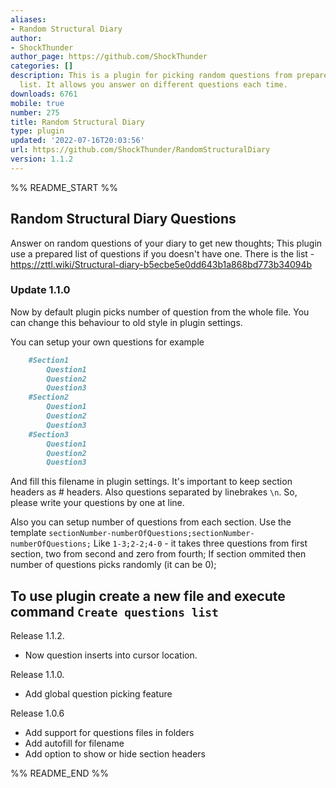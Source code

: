 ```yaml
---
aliases:
- Random Structural Diary
author:
- ShockThunder
author_page: https://github.com/ShockThunder
categories: []
description: This is a plugin for picking random questions from prepared question
  list. It allows you answer on different questions each time.
downloads: 6761
mobile: true
number: 275
title: Random Structural Diary
type: plugin
updated: '2022-07-16T20:03:56'
url: https://github.com/ShockThunder/RandomStructuralDiary
version: 1.1.2
---
```


%% README_START %%

## Random Structural Diary Questions
Answer on random questions of your diary to get new thoughts;
This plugin use a prepared list of questions if you doesn't have one.
There is the list - https://zttl.wiki/Structural-diary-b5ecbe5e0dd643b1a868bd773b34094b
### Update 1.1.0
Now by default plugin picks number of question from the whole file.
You can change this behaviour to old style in plugin settings.

You can setup your own questions for example
```markdown
    #Section1
        Question1
        Question2
        Question3
    #Section2
        Question1
        Question2
        Question3
    #Section3
        Question1
        Question2
        Question3
```
And fill this filename in plugin settings.
It's important to keep section headers as # headers.
Also questions separated by linebrakes `\n`. So, please write your questions
by one at line.

Also you can setup number of questions from each section.
Use the template 
`sectionNumber-numberOfQuestions;sectionNumber-numberOfQuestions;`
Like `1-3;2-2;4-0` - it takes three questions from first section, two from second and zero from fourth;
If section ommited then number of questions picks randomly (it can be 0);

To use plugin create a new file and execute command
`Create questions list`
---

Release 1.1.2.
- Now question inserts into cursor location.

Release 1.1.0.
- Add global question picking feature

Release 1.0.6
 - Add support for questions files in folders
 - Add autofill for filename
 - Add option to show or hide section headers





%% README_END %%